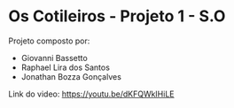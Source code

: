 # Os Cotileiros - Projeto 1 - S.O
 
Projeto composto por:

*	Giovanni Bassetto
*	Raphael Lira dos Santos
*	Jonathan Bozza Gonçalves

Link do video: https://youtu.be/dKFQWkIHiLE
